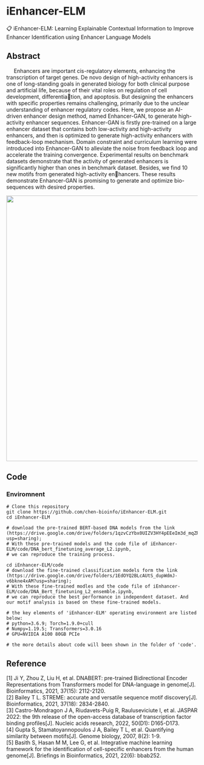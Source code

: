 # iEnhancer-ELM
📋 iEnhancer-ELM: Learning Explainable Contextual Information to Improve Enhancer Identification using Enhancer Language Models

## Abstract
&nbsp;&nbsp;&nbsp;&nbsp; Enhancers are important cis-regulatory elements, enhancing the transcription of target genes. De novo design of high-activity enhancers is one of long-standing goals in generated biology for both clinical purpose and artificial life, because of their vital roles on regulation of cell development, differentiation, and apoptosis. But designing the enhancers with specific properties remains challenging, primarily due to the unclear understanding of enhancer regulatory codes. Here, we propose an AI-driven enhancer design method, named Enhancer-GAN, to generate high-activity enhancer sequences. Enhancer-GAN is firstly pre-trained on a large enhancer dataset that contains both low-activity and high-activity enhancers, and then is optimized to generate high-activity enhancers with feedback-loop mechanism. Domain constraint and curriculum learning were introduced into Enhancer-GAN to alleviate the noise from feedback loop and accelerate the training convergence. Experimental results on benchmark datasets demonstrate that the activity of generated enhancers is significantly higher than ones in benchmark dataset. Besides, we find 10 new motifs from generated high-activity enhancers. These results demonstrate Enhancer-GAN is promising to generate and optimize bio-sequences with desired properties.


<div align=center><img src="Figure/framework.png" width="700" /></div>


## Code
### Enviromnent
```
# Clone this repository
git clone https://github.com/chen-bioinfo/iEnhancer-ELM.git
cd iEnhancer-ELM

# download the pre-trained BERT-based DNA models from the link (https://drive.google.com/drive/folders/1qzvCzYbx0UIZV3HY4pEEeIm3d_mqZRcb?usp=sharing);
# With these pre-trained models and the code file of iEnhancer-ELM/code/DNA_bert_finetuning_average_L2.ipynb, 
# we can reproduce the training process.

cd iEnhancer-ELM/code
# download the fine-trained classification models form the link (https://drive.google.com/drive/folders/1EdOYQ2BLcAUtS_dupWdmJ-v6bkne4xAM?usp=sharing);
# With these fine-trained modles and the code file of iEnhancer-ELM/code/DNA_Bert_finetuning_L2_ensemble.ipynb, 
# we can reproduce the best performance in independent dataset. And our motif analysis is based on these fine-trained models. 

# the key elements of 'iEnhancer-ELM' operating environment are listed below:
# python=3.6.9; Torch=1.9.0+cull 
# Numpy=1.19.5; Transformers=3.0.16
# GPU=NVIDIA A100 80GB PCIe

# the more details about code will been shown in the folder of 'code'.
```

## Reference 
[1] Ji Y, Zhou Z, Liu H, et al. DNABERT: pre-trained Bidirectional Encoder Representations from Transformers model for DNA-language in genome[J]. Bioinformatics, 2021, 37(15): 2112-2120.<br>
[2] Bailey T L. STREME: accurate and versatile sequence motif discovery[J]. Bioinformatics, 2021, 37(18): 2834-2840.<br>
[3] Castro-Mondragon J A, Riudavets-Puig R, Rauluseviciute I, et al. JASPAR 2022: the 9th release of the open-access database of transcription factor binding profiles[J]. Nucleic acids research, 2022, 50(D1): D165-D173.<br>
[4] Gupta S, Stamatoyannopoulos J A, Bailey T L, et al. Quantifying similarity between motifs[J]. Genome biology, 2007, 8(2): 1-9.<br>
[5] Basith S, Hasan M M, Lee G, et al. Integrative machine learning framework for the identification of cell-specific enhancers from the human genome[J]. Briefings in Bioinformatics, 2021, 22(6): bbab252.
